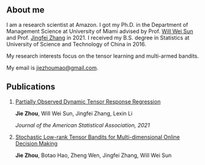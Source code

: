 ## About me

I am a research scientist at Amazon. I got my Ph.D. in the Department of Management Science at University of Miami advised by Prof. 
[Will Wei Sun](https://web.ics.purdue.edu/~sun244/) and Prof. [Jingfei Zhang](https://people.miami.edu/profile/ezhang@bus.miami.edu) in 2021. I received my B.S. degree in Statistics at University of Science and Technology of China in 2016.

My research interests focus on the tensor learning and multi-armed bandits. 

My email is jiezhoumao@gmail.com.

## Publications
1. [Partially Observed Dynamic Tensor Response Regression](https://arxiv.org/abs/2002.09735)

   **Jie Zhou**, Will Wei Sun, Jingfei Zhang, Lexin Li
   
   *Journal of the American Statistical Association, 2021*
2. [Stochastic Low-rank Tensor Bandits for Multi-dimensional Online Decision Making](https://arxiv.org/abs/2007.15788)

   **Jie Zhou**, Botao Hao, Zheng Wen, Jingfei Zhang, Will Wei Sun
 


